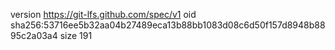 version https://git-lfs.github.com/spec/v1
oid sha256:53716ee5b32aa04b27489eca13b88bb1083d08c6d50f157d8948b8895c2a03a4
size 191
